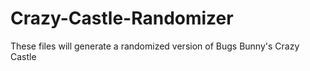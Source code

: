 # Crazy-Castle-Randomizer
These files will generate a randomized version of Bugs Bunny's Crazy Castle
